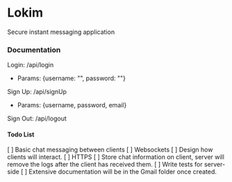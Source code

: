 # Lokim
Secure instant messaging application

### Documentation

Login: /api/login
 - Params: {username: "", password: ""}

Sign Up: /api/signUp
 - Params: {username, password, email}

Sign Out: /api/logout

#### Todo List
[ ] Basic chat messaging between clients
[ ] Websockets
[ ] Design how clients will interact.
[ ] HTTPS
[ ] Store chat information on client, server will remove the logs after the client has received them.
[ ] Write tests for server-side
[ ] Extensive documentation will be in the Gmail folder once created.

